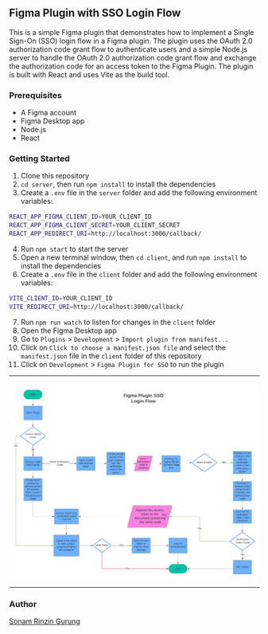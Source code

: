 ## Figma Plugin with SSO Login Flow

This is a simple Figma plugin that demonstrates how to implement a Single Sign-On (SSO) login flow in a Figma plugin. The plugin uses the OAuth 2.0 authorization code grant flow to authenticate users and a simple Node.js server to handle the OAuth 2.0 authorization code grant flow and exchange the authorization code for an access token to the Figma Plugin. The plugin is built with React and uses Vite as the build tool.

### Prerequisites
- A Figma account
- Figma Desktop app
- Node.js
- React

### Getting Started
1. Clone this repository
2. `cd server`, then run `npm install` to install the dependencies
3. Create a `.env` file in the `server` folder and add the following environment variables:
```bash
REACT_APP_FIGMA_CLIENT_ID=YOUR_CLIENT_ID
REACT_APP_FIGMA_CLIENT_SECRET=YOUR_CLIENT_SECRET
REACT_APP_REDIRECT_URI=http://localhost:3000/callback/
```
4. Run `npm start` to start the server
5. Open a new terminal window, then `cd client`, and run `npm install` to install the dependencies
6. Create a `.env` file in the `client` folder and add the following environment variables:
```bash
VITE_CLIENT_ID=YOUR_CLIENT_ID
VITE_REDIRECT_URI=http://localhost:3000/callback/
```
7. Run `npm run watch` to listen for changes in the `client` folder
8. Open the Figma Desktop app
9. Go to `Plugins` > `Development` > `Import plugin from manifest...`
10. Click on `Click to choose a manifest.json file` and select the `manifest.json` file in the `client` folder of this repository
11. Click on `Development` > `Figma Plugin for SSO` to run the plugin

***
![Model](https://github.com/SonamRinzinGurung/figma-plugin-sso/blob/26776542dfc92f728320f4231ad9529b4cc11006/client/src/assets/Figma%20SSO%20Flow.png)
***
### Author

[Sonam Rinzin Gurung](https://github.com/SonamRinzinGurung)
